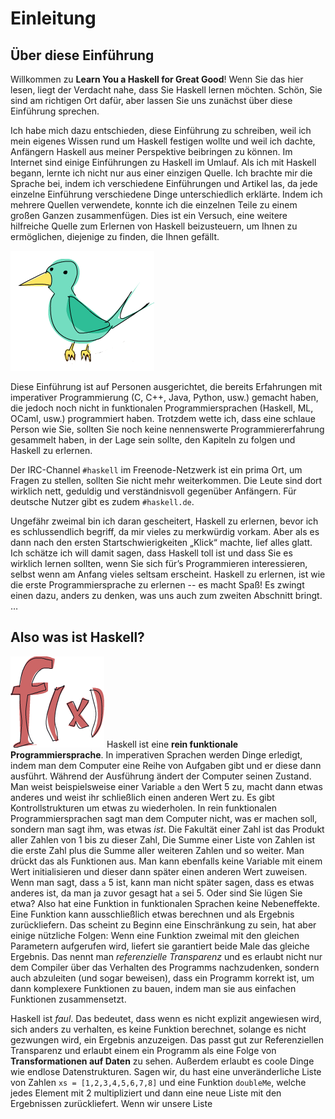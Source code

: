 Einleitung
==========

Über diese Einführung
---------------------

Willkommen zu **Learn You a Haskell for Great Good**! Wenn Sie das hier lesen,
liegt der Verdacht nahe, dass Sie Haskell lernen möchten. Schön, Sie sind am
richtigen Ort dafür, aber lassen Sie uns zunächst über diese Einführung
sprechen.

Ich habe mich dazu entschieden, diese Einführung zu schreiben, weil ich mein
eigenes Wissen rund um Haskell festigen wollte und weil ich dachte, Anfängern
Haskell aus meiner Perspektive beibringen zu können. Im Internet sind einige
Einführungen zu Haskell im Umlauf. Als ich mit Haskell begann, lernte ich nicht
nur aus einer einzigen Quelle. Ich brachte mir die Sprache bei, indem ich
verschiedene Einführungen und Artikel las, da jede einzelne Einführung
verschiedene Dinge unterschiedlich erklärte. Indem ich mehrere Quellen
verwendete, konnte ich die einzelnen Teile zu einem großen Ganzen zusammenfügen.
Dies ist ein Versuch, eine weitere hilfreiche Quelle zum Erlernen von Haskell
beizusteuern, um Ihnen zu ermöglichen, diejenige zu finden, die Ihnen gefällt.

![](../img/bird.png)

Diese Einführung ist auf Personen ausgerichtet, die bereits Erfahrungen mit
imperativer Programmierung (C, C++, Java, Python, usw.) gemacht haben, die jedoch
noch nicht in funktionalen Programmiersprachen (Haskell, ML, OCaml, usw.)
programmiert haben. Trotzdem wette ich, dass eine schlaue Person wie Sie,
sollten Sie noch keine nennenswerte Programmiererfahrung gesammelt haben, in der
Lage sein sollte, den Kapiteln zu folgen und Haskell zu erlernen.

Der IRC-Channel `#haskell` im Freenode-Netzwerk ist ein prima Ort, um Fragen zu
stellen, sollten Sie nicht mehr weiterkommen. Die Leute sind dort wirklich nett,
geduldig und verständnisvoll gegenüber Anfängern. Für deutsche Nutzer gibt es
zudem `#haskell.de`.

Ungefähr zweimal bin ich daran gescheitert, Haskell zu erlernen, bevor ich es
schlussendlich begriff, da mir vieles zu merkwürdig vorkam. Aber als es dann
nach den ersten Startschwierigkeiten „Klick“ machte, lief alles glatt. Ich
schätze ich will damit sagen, dass Haskell toll ist und dass Sie es wirklich
lernen sollten, wenn Sie sich für’s Programmieren interessieren, selbst wenn am
Anfang vieles seltsam erscheint. Haskell zu erlernen, ist wie die erste
Programmiersprache zu erlernen -- es macht Spaß! Es zwingt einen dazu, anders zu
denken, was uns auch zum zweiten Abschnitt bringt. …

Also was ist Haskell?
---------------------

![](../img/fx.png) Haskell ist eine **rein funktionale Programmiersprache**.
In imperativen Sprachen werden Dinge erledigt, indem man dem Computer eine Reihe
von Aufgaben gibt und er diese dann ausführt. Während der Ausführung ändert der
Computer seinen Zustand. Man weist beispielsweise einer Variable `a` den Wert 5
zu, macht dann etwas anderes und weist ihr schließlich einen anderen Wert zu.
Es gibt Kontrollstrukturen um etwas zu wiederholen. In rein funktionalen
Programmiersprachen sagt man dem Computer nicht, was er machen soll, sondern man
sagt ihm, was etwas _ist_. Die Fakultät einer Zahl ist das Produkt aller Zahlen
von 1 bis zu dieser Zahl, Die Summe einer Liste von Zahlen ist die erste Zahl
plus die Summe aller weiteren Zahlen und so weiter. Man drückt das als
Funktionen aus. Man kann ebenfalls keine Variable mit einem Wert initialisieren
und dieser dann später einen anderen Wert zuweisen. Wenn man sagt, dass `a` 5
ist, kann man nicht später sagen, dass es etwas anderes ist, da man ja zuvor
gesagt hat `a` sei 5. Oder sind Sie lügen Sie etwa? Also hat eine Funktion in
funktionalen Sprachen keine Nebeneffekte. Eine Funktion kann ausschließlich
etwas berechnen und als Ergebnis zurückliefern. Das scheint zu Beginn eine
Einschränkung zu sein, hat aber einige nützliche Folgen: Wenn eine Funktion
zweimal mit den gleichen Parametern aufgerufen wird, liefert sie garantiert
beide Male das gleiche Ergebnis. Das nennt man _referenzielle Transparenz_ und
es erlaubt nicht nur dem Compiler über das Verhalten des Programms nachzudenken,
sondern auch abzuleiten (und sogar beweisen), dass ein Programm korrekt ist, um
dann komplexere Funktionen zu bauen, indem man sie aus einfachen Funktionen
zusammensetzt.

Haskell ist _faul_. Das bedeutet, dass wenn es nicht explizit angewiesen wird,
sich anders zu verhalten, es keine Funktion berechnet, solange es nicht
gezwungen wird, ein Ergebnis anzuzeigen. Das passt gut zur Referenziellen
Transparenz und erlaubt einem ein Programm als eine Folge von
**Transformationen auf Daten** zu sehen. Außerdem erlaubt es coole Dinge wie
endlose Datenstrukturen. Sagen wir, du hast eine unveränderliche Liste von
Zahlen `xs = [1,2,3,4,5,6,7,8]` und eine Funktion `doubleMe`, welche jedes
Element mit 2 multipliziert und dann eine neue Liste mit den Ergebnissen
zurückliefert. Wenn wir unsere Liste
